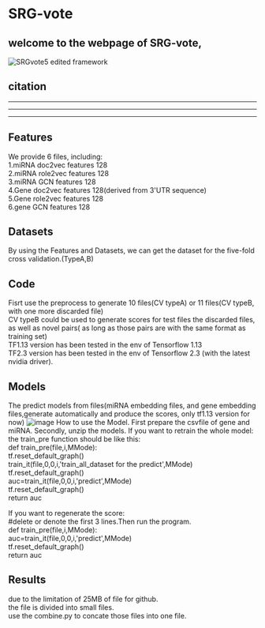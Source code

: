 # SRG-vote
## welcome to the webpage of SRG-vote, 
![SRGvote5 edited framework](https://user-images.githubusercontent.com/33061177/152988170-7378c75a-b7db-412d-8f32-416e65f17740.png)
## citation
-------------
---------------------
----------------------------------
##

## Features
We provide 6 files, including:  
1.miRNA doc2vec features 128  
2.miRNA role2vec features 128  
3.miRNA GCN features 128  
4.Gene doc2vec features 128(derived from 3'UTR sequence)  
5.Gene role2vec features 128  
6.gene GCN features 128


## Datasets
By using the Features and Datasets, we can get the dataset for the five-fold cross validation.(TypeA,B)  

## Code
Fisrt use the preprocess to generate 10 files(CV typeA) or 11 files(CV typeB, with one more discarded file)  
CV typeB could be used to generate scores for test files the discarded files, as well as novel pairs( as long as those pairs are with the same format as training set)  
TF1.13 version has been tested in the env of Tensorflow 1.13  
TF2.3 version has been tested in the env of Tensorflow 2.3 (with the latest nvidia driver).  
## Models
The predict models from files(miRNA embedding files, and gene embedding files,generate automatically and produce the scores, only tf1.13 version for now)
![image](https://user-images.githubusercontent.com/33061177/153279013-f56ce762-665b-4114-9c96-dbc1d916519a.png)
How to use the Model.
First prepare the csvfile of gene and miRNA.
Secondly, unzip the models.
If you want to retrain the whole model:  
the train_pre function should be like this:  
def train_pre(file,i,MMode):  
   tf.reset_default_graph()   
   train_it(file,0,0,i,'train_all_dataset for the predict',MMode)
   tf.reset_default_graph()   
   auc=train_it(file,0,0,i,'predict',MMode)  
   tf.reset_default_graph()   
   return auc    
   
 If you want to regenerate the score:  
 #delete or denote the first 3 lines.Then run the program.  
 def train_pre(file,i,MMode):  
   auc=train_it(file,0,0,i,'predict',MMode)  
   tf.reset_default_graph()   
   return auc  
 
## Results
due to the limitation of 25MB of file for github.  
the file is divided into small files.  
use the combine.py to concate those files into one file.  

